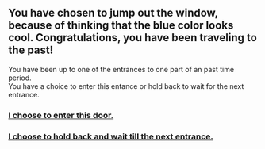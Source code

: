 You have chosen to jump out the window, because of thinking that the blue color looks cool. Congratulations, you have been traveling to the past! 
---
You have been up to one of the entrances to one part of an past time period.  
You have a choice to enter this entance or hold back to wait for the next entrance.  
### [I choose to enter this door.](enter.md)  
### [I choose to hold back and wait till the next entrance.](holdback.md)  
